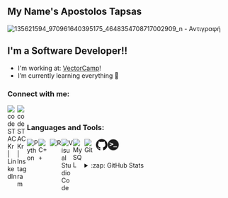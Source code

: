 ## My Name's Apostolos Tapsas 
![135621594_970961640395175_4648354708717002909_n - Αντιγραφή](https://user-images.githubusercontent.com/39501690/147421528-ee295a49-cbc4-49ce-86db-5ede2b08eadf.png)
## I'm a Software Developer!!

-  I'm working at: [VectorCamp][vectorcamp]!
-  I’m currently learning everything 🤣

### Connect with me:
[<img align="left" alt="codeSTACKr | LinkedIn" width="22px" src="https://cdn.jsdelivr.net/npm/simple-icons@v3/icons/linkedin.svg" />][linkedin]
[<img align="left" alt="codeSTACKr | Instagram" width="22px" src="https://cdn.jsdelivr.net/npm/simple-icons@v3/icons/instagram.svg" />][instagram]

<br />

### Languages and Tools:
[<img align="left" alt="Python" width="26px" src="https://cdn.jsdelivr.net/npm/simple-icons@3.13.0/icons/python.svg" />][python]
[<img align="left" alt="C++" width="26px" src="https://cdn.jsdelivr.net/npm/simple-icons@3.13.0/icons/cplusplus.svg" />][cpp]
[<img align="left" alt="R" width="26px" src="https://cdn.jsdelivr.net/npm/simple-icons@3.13.0/icons/r.svg" />][Rpp]
[<img align="left" alt="Visual Studio Code" width="26px" src="https://cdn.jsdelivr.net/npm/simple-icons@3.13.0/icons/visualstudio.svg" />][vscode]
[<img align="left" alt="MySQL" width="26px" src="https://cdn.jsdelivr.net/npm/simple-icons@3.13.0/icons/mysql.svg" />][msql]
[<img align="left" alt="Git" width="26px" src="https://cdn.jsdelivr.net/npm/simple-icons@3.13.0/icons/git.svg" />][git]
[<img align="left" alt="GitHub" width="26px" src="https://raw.githubusercontent.com/github/explore/78df643247d429f6cc873026c0622819ad797942/topics/github/github.png" />][github]
[<img align="left" alt="Terminal" width="26px" src="https://raw.githubusercontent.com/github/explore/80688e429a7d4ef2fca1e82350fe8e3517d3494d/topics/terminal/terminal.png" />][bash]

<br />
<br />
<br />


<details>
  <summary>:zap: GitHub Stats</summary>

  <img align="left" alt="Apostolos's GitHub Stats" src="https://github-readme-stats.vercel.app/api?username=Apostolos00tapsas&show_icons=true&theme=dracula" />

</details>

[vectorcamp]: https://github.com/VectorCamp
[twitter]: https://twitter.com/paul_tapsas
[instagram]: https://www.instagram.com/tolis_tps/
[linkedin]: https://www.linkedin.com/in/apostolos-tapsas-6ba4a6b0/
[vscode]: https://vscode.dev/
[git]: https://git-scm.com/book/en/v2
[github]: https://github.com/
[python]: https://www.python.org/
[cpp]: https://isocpp.org/get-started
[Rpp]: https://www.r-project.org/
[msql]: https://www.mysql.com/
[bash]: https://ubuntu.com/tutorials/command-line-for-beginners#1-overview
